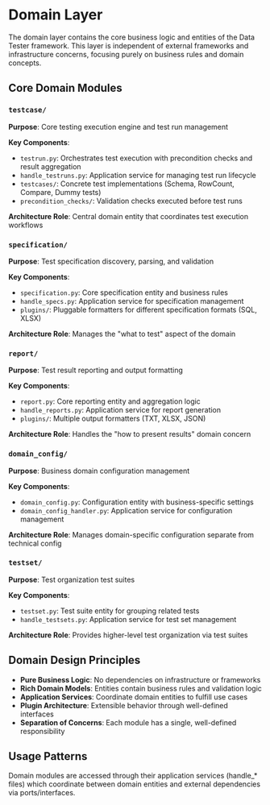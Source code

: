 # Domain Layer

The domain layer contains the core business logic and entities of the Data Tester framework. This layer is independent of external frameworks and infrastructure concerns, focusing purely on business rules and domain concepts.

## Core Domain Modules

### `testcase/`
**Purpose**: Core testing execution engine and test run management

**Key Components**:
- `testrun.py`: Orchestrates test execution with precondition checks and result aggregation
- `handle_testruns.py`: Application service for managing test run lifecycle
- `testcases/`: Concrete test implementations (Schema, RowCount, Compare, Dummy tests)
- `precondition_checks/`: Validation checks executed before test runs

**Architecture Role**: Central domain entity that coordinates test execution workflows

### `specification/`
**Purpose**: Test specification discovery, parsing, and validation

**Key Components**:
- `specification.py`: Core specification entity and business rules
- `handle_specs.py`: Application service for specification management
- `plugins/`: Pluggable formatters for different specification formats (SQL, XLSX)

**Architecture Role**: Manages the "what to test" aspect of the domain

### `report/`
**Purpose**: Test result reporting and output formatting

**Key Components**:
- `report.py`: Core reporting entity and aggregation logic
- `handle_reports.py`: Application service for report generation
- `plugins/`: Multiple output formatters (TXT, XLSX, JSON)

**Architecture Role**: Handles the "how to present results" domain concern

### `domain_config/`
**Purpose**: Business domain configuration management

**Key Components**:
- `domain_config.py`: Configuration entity with business-specific settings
- `domain_config_handler.py`: Application service for configuration management

**Architecture Role**: Manages domain-specific configuration separate from technical config

### `testset/`
**Purpose**: Test organization test suites

**Key Components**:
- `testset.py`: Test suite entity for grouping related tests
- `handle_testsets.py`: Application service for test set management

**Architecture Role**: Provides higher-level test organization via test suites

## Domain Design Principles

- **Pure Business Logic**: No dependencies on infrastructure or frameworks
- **Rich Domain Models**: Entities contain business rules and validation logic
- **Application Services**: Coordinate domain entities to fulfill use cases
- **Plugin Architecture**: Extensible behavior through well-defined interfaces
- **Separation of Concerns**: Each module has a single, well-defined responsibility

## Usage Patterns

Domain modules are accessed through their application services (handle_* files) which coordinate between domain entities and external dependencies via ports/interfaces.